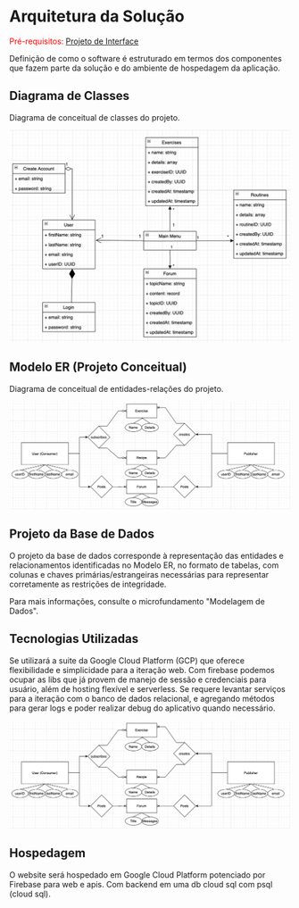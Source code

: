 # Arquitetura da Solução

<span style="color:red">Pré-requisitos: <a href="3-Projeto de Interface.md"> Projeto de Interface</a></span>

Definição de como o software é estruturado em termos dos componentes que fazem parte da solução e do ambiente de hospedagem da aplicação.

## Diagrama de Classes

Diagrama de conceitual de classes do projeto.


![Diagrama de Classes](img/class_diagram.png)

## Modelo ER (Projeto Conceitual)

Diagrama de conceitual de entidades-relações do projeto.


![Diagrama de Classes](img/er_conceptual_diagram.png)



## Projeto da Base de Dados

O projeto da base de dados corresponde à representação das entidades e relacionamentos identificadas no Modelo ER, no formato de tabelas, com colunas e chaves primárias/estrangeiras necessárias para representar corretamente as restrições de integridade.
 
Para mais informações, consulte o microfundamento "Modelagem de Dados".

## Tecnologias Utilizadas

Se utilizará a suite da Google Cloud Platform (GCP) que oferece flexibilidade e simplicidade para a iteração web. Com firebase podemos ocupar as libs que já provem de manejo de sessão e credenciais para usuário, além de hosting flexível e serverless. Se requere levantar serviços para a iteração com o banco de dados relacional, e agregando métodos para gerar logs e poder realizar debug do aplicativo quando necessário.


![Diagrama de Classes](img/er_conceptual_diagram.png)


## Hospedagem

O website será hospedado em Google Cloud Platform potenciado por Firebase para web e apis. Com backend em uma db cloud sql com psql (cloud sql).
